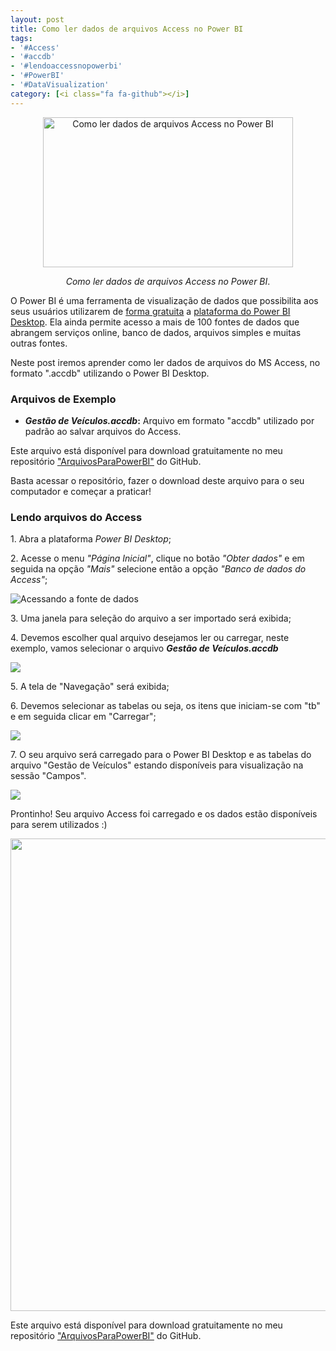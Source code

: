 ```yaml
---
layout: post
title: Como ler dados de arquivos Access no Power BI
tags:
- '#Access'
- '#accdb'
- '#lendoaccessnopowerbi'
- '#PowerBI'
- '#DataVisualization'
category: [<i class="fa fa-github"></i>]
---
```


<div style="text-align:center">
<p><img src="https://raw.githubusercontent.com/mateusbtlopes/mateusbtlopes.github.io/master/_posts/img/LendoAccess1.png" alt="Como ler dados de arquivos Access no Power BI" height="240" width="400"/></p>
</div>

<div style="text-align:center">
<p><i>Como ler dados de arquivos Access no Power BI</i>.</p>
</div>

<p>O Power BI é uma ferramenta de visualização de dados que possibilita aos seus usuários utilizarem de <a href="https://mateusbtlopes.github.io/descubra-quanto-custa-o-power-bi-para-voc%C3%AA-ou-sua-empresa" target="_blank">forma gratuita</a> a <a href="https://mateusbtlopes.github.io/conheca-as-plataformas-do-power-bi" target="_blank">plataforma do Power BI Desktop</a>. Ela ainda permite acesso a mais de 100 fontes de dados que abrangem serviços online, banco de dados, arquivos simples e muitas outras fontes. </p>

<p>Neste post iremos aprender como ler dados de arquivos do MS Access, no formato ".accdb" utilizando o Power BI Desktop.</p>

<h3 id="heading3">Arquivos de Exemplo</h3>

<ul>
<li><strong><i>Gestão de Veículos.accdb</i>:</strong> Arquivo em formato "accdb" utilizado por padrão ao salvar arquivos do Access.</li>
</ul>

<p>Este arquivo está disponível para download gratuitamente no meu repositório <a href="https://github.com/mateusbtlopes/ArquivosParaPowerBI" target="_blank">"ArquivosParaPowerBI"</a> do GitHub.</p>

<p>Basta acessar o repositório, fazer o download deste arquivo para o seu computador e começar a praticar!</p>

<h3 id="heading3">Lendo arquivos do Access</h3>

<p>1. Abra a plataforma <i>Power BI Desktop</i>;</p>

<p>2. Acesse o menu <i>"Página Inicial"</i>, clique no botão <i>"Obter dados"</i> e em seguida na opção <i>"Mais"</i> selecione então a opção <i>"Banco de dados do Access"</i>;</p>

<p><img src="https://raw.githubusercontent.com/mateusbtlopes/mateusbtlopes.github.io/master/_posts/img/LendoAccess2.png" alt="Acessando a fonte de dados"/></p>

<p>3. Uma janela para seleção do arquivo a ser importado será exibida;</p>

<p>4. Devemos escolher qual arquivo desejamos ler ou carregar, neste exemplo, vamos selecionar o arquivo <i><strong>Gestão de Veículos.accdb</strong></i></p>

<p><img src="https://raw.githubusercontent.com/mateusbtlopes/mateusbtlopes.github.io/master/_posts/img/LendoAccess3.png"/></p>

<p>5. A tela de "Navegação" será exibida;</p>

<p>6. Devemos selecionar as tabelas ou seja, os itens que iniciam-se com "tb" e em seguida clicar em "Carregar";</p>

<p><img src="https://raw.githubusercontent.com/mateusbtlopes/mateusbtlopes.github.io/master/_posts/img/LendoAccess4.png"/></p>

<p>7. O seu arquivo será carregado para o Power BI Desktop e as tabelas do arquivo "Gestão de Veículos" estando disponíveis para visualização na sessão "Campos".</p>

<p><img src="https://raw.githubusercontent.com/mateusbtlopes/mateusbtlopes.github.io/master/_posts/img/LendoAccess5.png"/></p>

<p>Prontinho! Seu arquivo Access foi carregado e os dados estão disponíveis para serem utilizados :)</p>

<p><img src="https://raw.githubusercontent.com/mateusbtlopes/mateusbtlopes.github.io/master/_posts/img/LendoAccess6.png" height="756" width="828"/></p>

<p>Este arquivo está disponível para download gratuitamente no meu repositório <a href="https://github.com/mateusbtlopes/ArquivosParaPowerBI/Access" target="_blank">"ArquivosParaPowerBI"</a> do GitHub.</p>